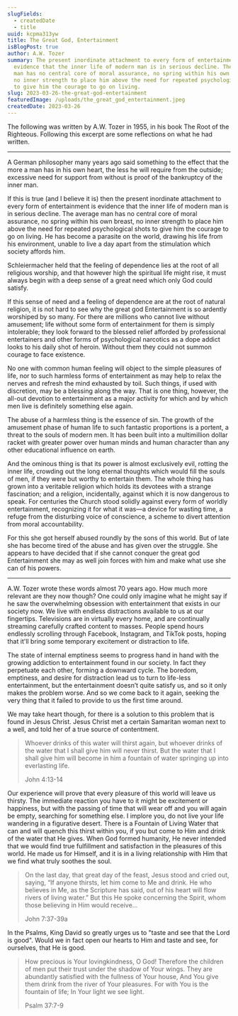 ```yaml
---
slugFields:
  - createdDate
  - title
uuid: kcpma313yw
title: The Great God, Entertainment
isBlogPost: true
author: A.W. Tozer
summary: The present inordinate attachment to every form of entertainment is
  evidence that the inner life of modern man is in serious decline. The average
  man has no central core of moral assurance, no spring within his own breast,
  no inner strength to place him above the need for repeated psychological shots
  to give him the courage to go on living.
slug: 2023-03-26-the-great-god-entertainment
featuredImage: /uploads/the_great_god_entertainment.jpeg
createdDate: 2023-03-26
---
```

The following was written by A.W. Tozer in 1955, in his book The Root of the Righteous. Following this excerpt are some reflections on what he had written.

- - -

A German philosopher many years ago said something to the effect that the more a man has in his own heart, the less he will require from the outside; excessive need for support from without is proof of the bankruptcy of the inner man.

If this is true (and I believe it is) then the present inordinate attachment to every form of entertainment is evidence that the inner life of modern man is in serious decline. The average man has no central core of moral assurance, no spring within his own breast, no inner strength to place him above the need for repeated psychological shots to give him the courage to go on living. He has become a parasite on the world, drawing his life from his environment, unable to live a day apart from the stimulation which society affords him.

Schleiermacher held that the feeling of dependence lies at the root of all religious worship, and that however high the spiritual life might rise, it must always begin with a deep sense of a great need which only God could satisfy.

If this sense of need and a feeling of dependence are at the root of natural religion, it is not hard to see why the great god Entertainment is so ardently worshiped by so many. For there are millions who cannot live without amusement; life without some form of entertainment for them is simply intolerable; they look forward to the blessed relief afforded by professional entertainers and other forms of psychological narcotics as a dope addict looks to his daily shot of heroin. Without them they could not summon courage to face existence.

No one with common human feeling will object to the simple pleasures of life, nor to such harmless forms of entertainment as may help to relax the nerves and refresh the mind exhausted by toil. Such things, if used with discretion, may be a blessing along the way. That is one thing, however, the all-out devotion to entertainment as a major activity for which and by which men live is definitely something else again.

The abuse of a harmless thing is the essence of sin. The growth of the amusement phase of human life to such fantastic proportions is a portent, a threat to the souls of modern men. It has been built into a multimillion dollar racket with greater power over human minds and human character than any other educational influence on earth.

And the ominous thing is that its power is almost exclusively evil, rotting the inner life, crowding out the long eternal thoughts which would fill the souls of men, if they were but worthy to entertain them. The whole thing has grown into a veritable religion which holds its devotees with a strange fascination; and a religion, incidentally, against which it is now dangerous to speak. For centuries the Church stood solidly against every form of worldly entertainment, recognizing it for what it was—a device for wasting time, a refuge from the disturbing voice of conscience, a scheme to divert attention from moral accountability.

For this she got herself abused roundly by the sons of this world. But of late she has become tired of the abuse and has given over the struggle. She appears to have decided that if she cannot conquer the great god Entertainment she may as well join forces with him and make what use she can of his powers.

- - -

A.W. Tozer wrote these words almost 70 years ago. How much more relevant are they now though? One could only imagine what he might say if he saw the overwhelming obsession with entertainment that exists in our society now. We live with endless distractions available to us at our fingertips. Televisions are in virtually every home, and are continually streaming carefully crafted content to masses. People spend hours endlessly scrolling through Facebook, Instagram, and TikTok posts, hoping that it'll bring some temporary excitement or distraction to life.

The state of internal emptiness seems to progress hand in hand with the growing addiction to entertainment found in our society. In fact they perpetuate each other, forming a downward cycle. The boredom, emptiness, and desire for distraction lead us to turn to life-less entertainment, but the entertainment doesn’t quite satisfy us, and so it only makes the problem worse. And so we come back to it again, seeking the very thing that it failed to provide to us the first time around.

We may take heart though, for there is a solution to this problem that is found in Jesus Christ. Jesus Christ met a certain Samaritan woman next to a well, and told her of a true source of contentment.

> Whoever drinks of this water will thirst again, but whoever drinks of the water that I shall give him will never thirst. But the water that I shall give him will become in him a fountain of water springing up into everlasting life.
>
> John 4:13-14

Our experience will prove that every pleasure of this world will leave us thirsty. The immediate reaction you have to it might be excitement or happiness, but with the passing of time that will wear off and you will again be empty, searching for something else. I implore you, do not live your life wandering in a figurative desert. There is a Fountain of Living Water that can and will quench this thirst within you, if you but come to Him and drink of the water that He gives. When God formed humanity, He never intended that we would find true fulfillment and satisfaction in the pleasures of this world. He made us for Himself, and it is in a living relationship with Him that we find what truly soothes the soul.

> On the last day, that great day of the feast, Jesus stood and cried out, saying, “If anyone thirsts, let him come to Me and drink. He who believes in Me, as the Scripture has said, out of his heart will flow rivers of living water.” But this He spoke concerning the Spirit, whom those believing in Him would receive…
>
> John 7:37-39a

In the Psalms, King David so greatly urges us to "taste and see that the Lord is good". Would we in fact open our hearts to Him and taste and see, for ourselves, that He is good.

> How precious is Your lovingkindness, O God! Therefore the children of men put their trust under the shadow of Your wings. They are abundantly satisfied with the fullness of Your house, And You give them drink from the river of Your pleasures. For with You is the fountain of life; In Your light we see light.
>
> Psalm 37:7-9
